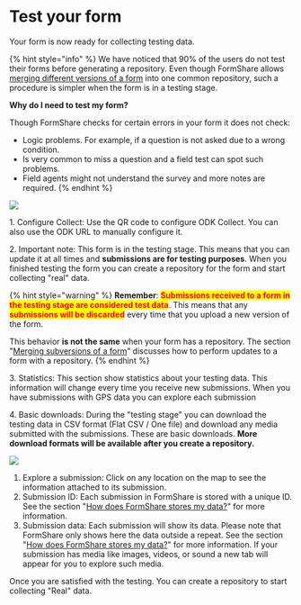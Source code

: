# Test your form

Your form is now ready for collecting testing data.&#x20;

{% hint style="info" %}
We have noticed that 90% of the users do not test their forms before generating a repository. Even though FormShare allows [merging different versions of a form](../../fundamentals/repositories/merging-subversions-of-a-form.md) into one common repository, such a procedure is simpler when the form is in a testing stage.

**Why do I need to test my form?**

Though FormShare checks for certain errors in your form it does not check:

* Logic problems. For example, if a question is not asked due to a wrong condition.
* Is very common to miss a question and a field test can spot such problems.
* Field agents might not understand the survey and more notes are required.
{% endhint %}

![](../../.gitbook/assets/form\_test\_stage\_01\_captions.png)

1\. Configure Collect: Use the QR code to configure ODK Collect. You can also use the ODK URL to manually configure it.

2\. Important note: This form is in the testing stage. This means that you can update it at all times and **submissions are for testing purposes**. When you finished testing the form you can create a repository for the form and start collecting "real" data.

{% hint style="warning" %}
**Remember**: <mark style="color:red;">**Submissions received to a form in the testing stage are considered test data**</mark>. This means that any <mark style="color:red;">**submissions will be discarded**</mark> every time that you upload a new version of the form.

This behavior **is not the same** when your form has a repository. The section "[Merging subversions of a form](../../fundamentals/repositories/merging-subversions-of-a-form.md)" discusses how to perform updates to a form with a repository.
{% endhint %}

3\. Statistics: This section show statistics about your testing data. This information will change every time you receive new submissions. When you have submissions with GPS data you can explore each submission

4\. Basic downloads: During the "testing stage" you can download the testing data in CSV format (Flat CSV / One file) and download any media submitted with the submissions. These are basic downloads. **More download formats will be available after you create a repository.**

![](../../.gitbook/assets/submission\_details\_captions.png)

1. Explore a submission: Click on any location on the map to see the information attached to its submission.
2. Submission ID: Each submission in FormShare is stored with a unique ID. See the section "[How does FormShare stores my data?](../../fundamentals/repositories/how-does-formshare-stores-my-data.md)" for more information.
3. Submission data: Each submission will show its data. Please note that FormShare only shows here the data outside a repeat. See the section "[How does FormShare stores my data?](../../fundamentals/repositories/how-does-formshare-stores-my-data.md)" for more information. If your submission has media like images, videos, or sound a new tab will appear for you to explore such media.

Once you are satisfied with the testing. You can create a repository to start collecting "Real" data.
